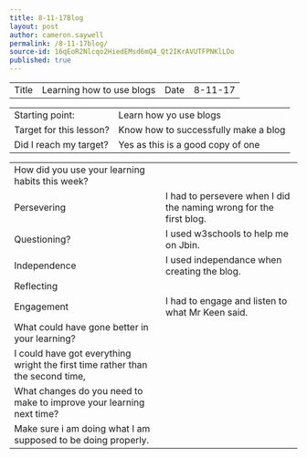 ```yaml
---
title: 8-11-17Blog
layout: post
author: cameron.saywell
permalink: /8-11-17blog/
source-id: 16qEoR2Nlcqo2HiedEMsd6mQ4_Qt2IKrAVUTFPNKlLDo
published: true
---
```

<table>
  <tr>
    <td>Title</td>
    <td>Learning how to use blogs</td>
    <td>Date</td>
    <td>8-11-17</td>
  </tr>
</table>


<table>
  <tr>
    <td>Starting point:</td>
    <td>Learn how yo use blogs</td>
  </tr>
  <tr>
    <td>Target for this lesson?</td>
    <td>Know how to successfully make a blog</td>
  </tr>
  <tr>
    <td>Did I reach my target? </td>
    <td>Yes as this is a good copy of one </td>
  </tr>
</table>


<table>
  <tr>
    <td>How did you use your learning habits this week?</td>
    <td></td>
  </tr>
  <tr>
    <td>Persevering</td>
    <td>I had to persevere when I did the naming wrong for the first blog.</td>
  </tr>
  <tr>
    <td>Questioning?</td>
    <td>I used w3schools to help me on Jbin.</td>
  </tr>
  <tr>
    <td>Independence</td>
    <td>I used independance when creating the blog.</td>
  </tr>
  <tr>
    <td>Reflecting</td>
    <td></td>
  </tr>
  <tr>
    <td>Engagement</td>
    <td>I had to engage and listen to what Mr Keen said.</td>
  </tr>
  <tr>
    <td>What could have gone better in your learning?</td>
    <td></td>
  </tr>
  <tr>
    <td>I could have got everything wright the first time rather than the second time,</td>
    <td></td>
  </tr>
  <tr>
    <td>What changes do you need to make to improve your learning next time?</td>
    <td></td>
  </tr>
  <tr>
    <td>Make sure i am doing what I am supposed to be doing properly.</td>
    <td></td>
  </tr>
</table>


